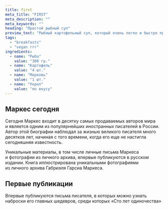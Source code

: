 ```yaml
---
title: first
meta_title: "FIRST"
meta_description: ""
meta_keywords: ""
heading: "Простой рыбный суп"
preview_text: "Рыбный картофельный суп, который очень легко и быстро приготовить. Возьмите вашу любимую рыбу, немного овощей и специй."
tags:
  - "breakfasts"
  - "vegan rrr"
ingredients:
  - name: "Рыба"
    value: "300 гр."
  - name: "Картофель"
    value: "4 шт."
  - name: "Морковь"
    value: "1 шт."
  - name: "Укроп"
    value: "по вкусу"
---
```


Маркес сегодня
------------------

Сегодня Маркес входит в десятку самых продаваемых авторов мира и является одним из популярнейших иностранных писателей в России. Автор этой биографии наблюдал за жизнью великого писателя много десятков лет, начиная с того времени, когда его еще не настигла сегодняшняя известность.

Уникальные материалы, в том числе личные письма Маркеса и фотографии из личного архива, впервые публикуются в русском издании. Книга иллюстрирована уникальными фотографиями из личного архива Габриэля Гарсиа Маркеса.

Первые публикации
------------------

Впервые публикуются письма писателя, в которых можно узнать наброски его главных шедевров, среди которых «Сто лет одиночества»
